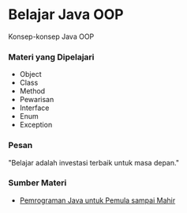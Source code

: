 
# Belajar Java OOP

Konsep-konsep Java OOP

### Materi yang Dipelajari

- Object
- Class
- Method
- Pewarisan
- Interface
- Enum
- Exception

### Pesan

"Belajar adalah investasi terbaik untuk masa depan."

### Sumber Materi

 - [Pemrograman Java untuk Pemula sampai Mahir](https://kelas.programmerzamannow.com/courses/enrolled/1670014)

